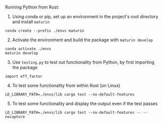Running Python from Rust:
1. Using conda or pip, set up an environment in the project's root directory and install `maturin`
```
conda create --prefix ./envs maturin 
```
2. Activate the environment and build the package with `maturin develop`
```
conda activate ./envs 
maturin develop 
```
3. Use `testing.py` to test out functionality from Python, by first importing the package
```
import eff_factor
```
4. To test some functionality from within Rust (on Linux)
```
LD_LIBRARY_PATH=./envs/lib cargo test --no-default-features 
```
5. To test some functionality and display the output even if the test passes 
```
LD_LIBRARY_PATH=./envs/lib cargo test --no-default-features -- --nocapture
```